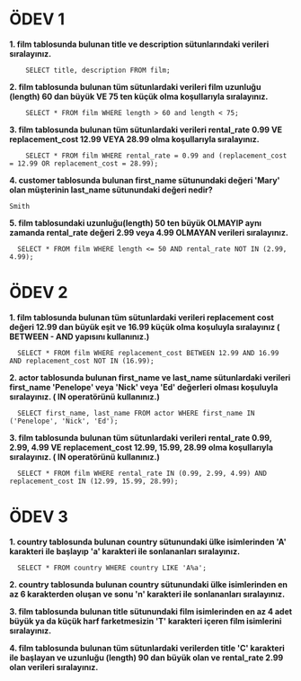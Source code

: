 # ÖDEV 1
**1. film tablosunda bulunan title ve description sütunlarındaki verileri sıralayınız.**

        SELECT title, description FROM film;

**2. film tablosunda bulunan tüm sütunlardaki verileri film uzunluğu (length) 60 dan büyük VE 75 ten küçük olma koşullarıyla sıralayınız.**

        SELECT * FROM film WHERE length > 60 and length < 75;

**3. film tablosunda bulunan tüm sütunlardaki verileri rental_rate 0.99 VE replacement_cost 12.99 VEYA 28.99 olma koşullarıyla sıralayınız.**

        SELECT * FROM film WHERE rental_rate = 0.99 and (replacement_cost = 12.99 OR replacement_cost = 28.99);

**4. customer tablosunda bulunan first_name sütunundaki değeri 'Mary' olan müşterinin last_name sütunundaki değeri nedir?**
   
    Smith

**5. film tablosundaki uzunluğu(length) 50 ten büyük OLMAYIP aynı zamanda rental_rate değeri 2.99 veya 4.99 OLMAYAN verileri sıralayınız.**

      SELECT * FROM film WHERE length <= 50 AND rental_rate NOT IN (2.99, 4.99);


# ÖDEV 2
**1. film tablosunda bulunan tüm sütunlardaki verileri replacement cost değeri 12.99 dan büyük eşit ve 16.99 küçük olma koşuluyla sıralayınız ( BETWEEN - AND yapısını kullanınız.)**

      SELECT * FROM film WHERE replacement_cost BETWEEN 12.99 AND 16.99 AND replacement_cost NOT IN (16.99);
   
**2. actor tablosunda bulunan first_name ve last_name sütunlardaki verileri first_name 'Penelope' veya 'Nick' veya 'Ed' değerleri olması koşuluyla sıralayınız. ( IN operatörünü kullanınız.)**
  
      SELECT first_name, last_name FROM actor WHERE first_name IN ('Penelope', 'Nick', 'Ed');

**3. film tablosunda bulunan tüm sütunlardaki verileri rental_rate 0.99, 2.99, 4.99 VE replacement_cost 12.99, 15.99, 28.99 olma koşullarıyla sıralayınız. ( IN operatörünü kullanınız.)**
  
      SELECT * FROM film WHERE rental_rate IN (0.99, 2.99, 4.99) AND replacement_cost IN (12.99, 15.99, 28.99);

# ÖDEV 3
**1. country tablosunda bulunan country sütunundaki ülke isimlerinden 'A' karakteri ile başlayıp 'a' karakteri ile sonlananları sıralayınız.**

      SELECT * FROM country WHERE country LIKE 'A%a';

**2. country tablosunda bulunan country sütunundaki ülke isimlerinden en az 6 karakterden oluşan ve sonu 'n' karakteri ile sonlananları sıralayınız.**

      

**3. film tablosunda bulunan title sütunundaki film isimlerinden en az 4 adet büyük ya da küçük harf farketmesizin 'T' karakteri içeren film isimlerini sıralayınız.**

      

**4. film tablosunda bulunan tüm sütunlardaki verilerden title 'C' karakteri ile başlayan ve uzunluğu (length) 90 dan büyük olan ve rental_rate 2.99 olan verileri sıralayınız.**

      
